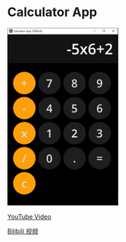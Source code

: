 # Calculator App

<p align="left">
 <img src=./Resources/demo.jpg width=50% />
</p>

[YouTube Video](https://www.youtube.com/watch?v=tejrcYUOh_g)

[Bilibili 视频](https://www.bilibili.com/video/BV1mrxRe9Euw/?spm_id_from=333.999.0.0&vd_source=254fb9c5767f16d1c8091896e1296ead)
